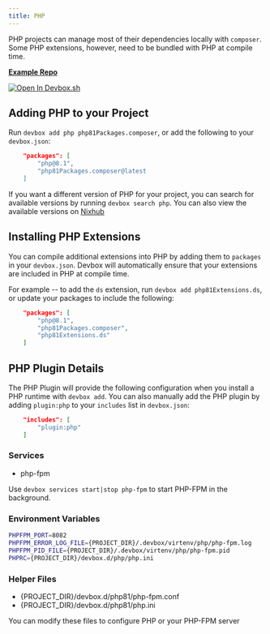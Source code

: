 ```yaml
---
title: PHP
---
```


PHP projects can manage most of their dependencies locally with `composer`. Some PHP extensions, however, need to be bundled with PHP at compile time.

[**Example Repo**](https://github.com/jetpack-io/devbox/tree/main/examples/development/php/php8.1)

[![Open In Devbox.sh](https://jetpack.io/img/devbox/open-in-devbox.svg)](https://devbox.sh/open/templates/php)

## Adding PHP to your Project

Run `devbox add php php81Packages.composer`, or add the following to your `devbox.json`:

```json
    "packages": [
        "php@8.1",
        "php81Packages.composer@latest
    ]
```

If you want a different version of PHP for your project, you can search for available versions by running `devbox search php`. You can also view the available versions on [Nixhub](https://www.nixhub.io/packages/php)

## Installing PHP Extensions

You can compile additional extensions into PHP by adding them to `packages` in your `devbox.json`. Devbox will automatically ensure that your extensions are included in PHP at compile time.

For example -- to add the `ds` extension, run `devbox add php81Extensions.ds`, or update your packages to include the following:

```json
    "packages": [
        "php@8.1",
        "php81Packages.composer",
        "php81Extensions.ds"
    ]
```

## PHP Plugin Details

The PHP Plugin will provide the following configuration when you install a PHP runtime with `devbox add`. You can also manually add the PHP plugin by adding `plugin:php` to your `includes` list in `devbox.json`:

```json
    "includes": [
        "plugin:php"
    ]
```

### Services

* php-fpm

Use `devbox services start|stop php-fpm` to start PHP-FPM in the background.

### Environment Variables

```bash
PHPFPM_PORT=8082
PHPFPM_ERROR_LOG_FILE={PROJECT_DIR}/.devbox/virtenv/php/php-fpm.log
PHPFPM_PID_FILE={PROJECT_DIR}/.devbox/virtenv/php/php-fpm.pid
PHPRC={PROJECT_DIR}/devbox.d/php/php.ini
```

### Helper Files

* {PROJECT_DIR}/devbox.d/php81/php-fpm.conf
* {PROJECT_DIR}/devbox.d/php81/php.ini

You can modify these files to configure PHP or your PHP-FPM server
